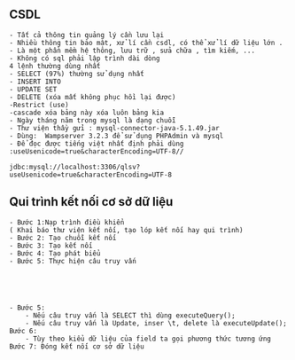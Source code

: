 ## CSDL
	- Tất cả thông tin quảng lý cần lưu lại 
	- Nhiều thông tin bảo mật, xử lí cần csdl, có thể xử lí dữ liệu lớn .
	- Là một phần mềm hệ thông, lưu trữ , sửa chữa , tìm kiếm, ...
	- Không có sql phải lập trình dài dòng
	4 lệnh thường dùng nhất
	- SELECT (97%) thường sử dụng nhất
	- INSERT INTO
	- UPDATE SET
	- DELETE (xóa mất không phục hồi lại được)
	-Restrict (use)
	-cascade xóa bảng này xóa luôn bảng kia 
	- Ngày tháng năm trong mysql là dạng chuỗi
	- Thư viện thầy gửi : mysql-connector-java-5.1.49.jar 
	- Dùng:  Wampserver 3.2.3 để sử dụng PHPAdmin và mysql 
	- Để đọc được tiếng việt nhất định phải dùng :useUsenicode=true&characterEncoding=UTF-8//
	
	jdbc:mysql://localhost:3306/qlsv?useUsenicode=true&characterEncoding=UTF-8
## Qui trình kết nối cơ sở dữ liệu
	- Bước 1:Nạp trình điều khiển
	( Khai báo thư viện kết nối, tạo lóp kết nối hay qui trình)
	- Bước 2: Tạo chuỗi kết nối
	- Bước 3: Tạo kết nối
	- Bước 4: Tạo phát biểu
	- Bước 5: Thực hiện câu truy vấn
	
	
	
	
	
	- Bước 5:
		- Nếu câu truy vấn là SELECT thì dùng executeQuery();
		- Nếu câu truy vấn là Update, inser \t, delete là executeUpdate();
	Bước 6: 
		- Tùy theo kiểu dữ liệu của field ta gọi phương thức tương ứng
	Bước 7: Đóng kết nối cơ sở dữ liệu 